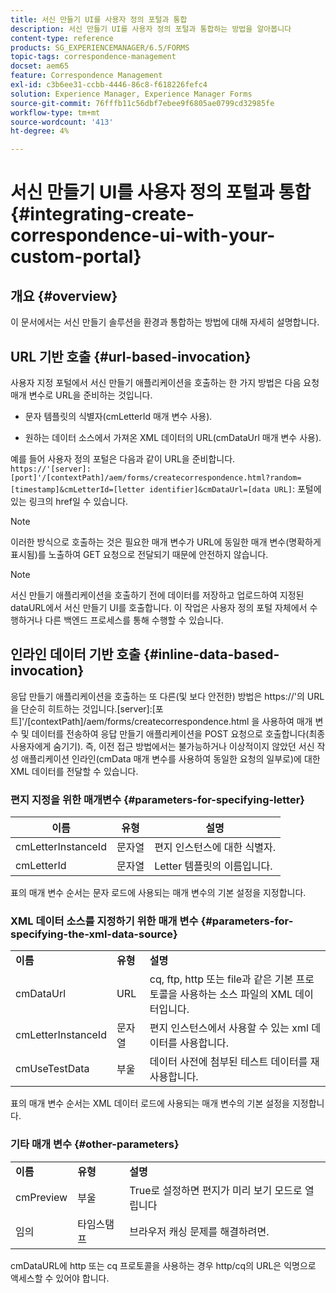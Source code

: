 ```yaml
---
title: 서신 만들기 UI를 사용자 정의 포털과 통합
description: 서신 만들기 UI를 사용자 정의 포털과 통합하는 방법을 알아봅니다
content-type: reference
products: SG_EXPERIENCEMANAGER/6.5/FORMS
topic-tags: correspondence-management
docset: aem65
feature: Correspondence Management
exl-id: c3b6ee31-ccbb-4446-86c8-f618226fefc4
solution: Experience Manager, Experience Manager Forms
source-git-commit: 76fffb11c56dbf7ebee9f6805ae0799cd32985fe
workflow-type: tm+mt
source-wordcount: '413'
ht-degree: 4%

---
```


# 서신 만들기 UI를 사용자 정의 포털과 통합{#integrating-create-correspondence-ui-with-your-custom-portal}

## 개요 {#overview}

이 문서에서는 서신 만들기 솔루션을 환경과 통합하는 방법에 대해 자세히 설명합니다.

## URL 기반 호출 {#url-based-invocation}

사용자 지정 포털에서 서신 만들기 애플리케이션을 호출하는 한 가지 방법은 다음 요청 매개 변수로 URL을 준비하는 것입니다.

* 문자 템플릿의 식별자(cmLetterId 매개 변수 사용).

* 원하는 데이터 소스에서 가져온 XML 데이터의 URL(cmDataUrl 매개 변수 사용).

예를 들어 사용자 정의 포털은 다음과 같이 URL을 준비합니다.\
`https://'[server]:[port]'/[contextPath]/aem/forms/createcorrespondence.html?random=[timestamp]&cmLetterId=[letter identifier]&cmDataUrl=[data URL]`: 포털에 있는 링크의 href일 수 있습니다.

>[!NOTE]
>
>이러한 방식으로 호출하는 것은 필요한 매개 변수가 URL에 동일한 매개 변수(명확하게 표시됨)를 노출하여 GET 요청으로 전달되기 때문에 안전하지 않습니다.

>[!NOTE]
>
>서신 만들기 애플리케이션을 호출하기 전에 데이터를 저장하고 업로드하여 지정된 dataURL에서 서신 만들기 UI를 호출합니다. 이 작업은 사용자 정의 포털 자체에서 수행하거나 다른 백엔드 프로세스를 통해 수행할 수 있습니다.

## 인라인 데이터 기반 호출 {#inline-data-based-invocation}

응답 만들기 애플리케이션을 호출하는 또 다른(및 보다 안전한) 방법은 https://&#39;의 URL을 단순히 히트하는 것입니다.[server]:[포트]&#39;/[contextPath]/aem/forms/createcorrespondence.html 을 사용하여 매개 변수 및 데이터를 전송하여 응답 만들기 애플리케이션을 POST 요청으로 호출합니다(최종 사용자에게 숨기기). 즉, 이전 접근 방법에서는 불가능하거나 이상적이지 않았던 서신 작성 애플리케이션 인라인(cmData 매개 변수를 사용하여 동일한 요청의 일부로)에 대한 XML 데이터를 전달할 수 있습니다.

### 편지 지정을 위한 매개변수 {#parameters-for-specifying-letter}

| **이름** | **유형** | **설명** |
|---|---|---|
| cmLetterInstanceId | 문자열 | 편지 인스턴스에 대한 식별자. |
| cmLetterId | 문자열 | Letter 템플릿의 이름입니다. |

표의 매개 변수 순서는 문자 로드에 사용되는 매개 변수의 기본 설정을 지정합니다.

### XML 데이터 소스를 지정하기 위한 매개 변수 {#parameters-for-specifying-the-xml-data-source}

<table>
 <tbody>
  <tr>
   <td><strong>이름</strong></td> 
   <td><strong>유형</strong></td> 
   <td><strong>설명</strong></td> 
  </tr>
  <tr>
   <td>cmDataUrl<br /> </td> 
   <td>URL</td> 
   <td>cq, ftp, http 또는 file과 같은 기본 프로토콜을 사용하는 소스 파일의 XML 데이터입니다.<br /> </td> 
  </tr>
  <tr>
   <td>cmLetterInstanceId</td> 
   <td>문자열</td> 
   <td>편지 인스턴스에서 사용할 수 있는 xml 데이터를 사용합니다.</td> 
  </tr>
  <tr>
   <td>cmUseTestData</td> 
   <td>부울</td> 
   <td>데이터 사전에 첨부된 테스트 데이터를 재사용합니다.</td> 
  </tr>
 </tbody>
</table>

표의 매개 변수 순서는 XML 데이터 로드에 사용되는 매개 변수의 기본 설정을 지정합니다.

### 기타 매개 변수 {#other-parameters}

<table>
 <tbody>
  <tr>
   <td><strong>이름</strong></td> 
   <td><strong>유형</strong></td> 
   <td><strong>설명</strong></td> 
  </tr>
  <tr>
   <td>cmPreview<br /> </td> 
   <td>부울</td> 
   <td>True로 설정하면 편지가 미리 보기 모드로 열립니다<br /> </td> 
  </tr>
  <tr>
   <td>임의</td> 
   <td>타임스탬프</td> 
   <td>브라우저 캐싱 문제를 해결하려면.</td> 
  </tr>
 </tbody>
</table>

cmDataURL에 http 또는 cq 프로토콜을 사용하는 경우 http/cq의 URL은 익명으로 액세스할 수 있어야 합니다.
